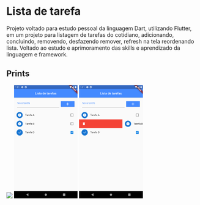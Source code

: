 # Lista de tarefa

Projeto voltado para estudo pessoal da linguagem Dart, utilizando Flutter, em um projeto para listagem de tarefas do cotidiano, adicionando, concluindo, removendo, desfazendo remover, refresh na tela reordenando lista. Voltado ao estudo e aprimoramento das skills e aprendizado da linguagem e framework.

## Prints

<img src="https://github.com/brunoFelipeDev/flutter-lista-tarefas/blob/master/images/app.gif?raw=true" width="33%" />
<img src="https://github.com/brunoFelipeDev/flutter-lista-tarefas/blob/master/images/screen_1.png" width="33%"></img> 
<img src="https://github.com/brunoFelipeDev/flutter-lista-tarefas/blob/master/images/screen_2.png" width="33%"></img> 